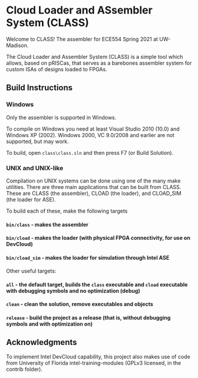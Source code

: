 # Cloud Loader and ASsembler System (CLASS)
Welcome to CLASS! The assembler for ECE554 Spring 2021 at UW-Madison.

The Cloud Loader and Assembler System (CLASS) is a simple tool which allows, based on pRISCas,
that serves as a barebones assembler system for custom ISAs of designs loaded to FPGAs.

## Build Instructions
### Windows
Only the assembler is supported in Windows.

To compile on Windows you need at least Visual Studio 2010 (10.0) and Windows XP (2002).
Windows 2000, VC 9.0/2008 and earlier are not supported, but may work.

To build, open `class\class.sln` and then press F7 (or Build Solution).

### UNIX and UNIX-like
Compilation on UNIX systems can be done using one of the many make utilities. There are three main applications that can be built from CLASS. These are CLASS (the assembler),
CLOAD (the loader), and CLOAD\_SIM (the loader for ASE).

To build each of these, make the following targets

#### `bin/class` - makes the assembler
#### `bin/cload` - makes the loader (with physical FPGA connectivity, for use on DevCloud)
#### `bin/cload_sim` - makes  the loader for simulation through Intel ASE

#### 
Other useful targets:
#### `all` - the default target, builds the `class` executable and `cload` executable with debugging symbols and no optimization (debug)
#### `clean` - clean the solution, remove executables and objects
#### `release` - build the project as a release (that is, without debugging symbols and with optimization on)

## Acknowledgments
To implement Intel DevCloud capability, this project also makes use of code from University of Florida intel-training-modules (GPLv3 licensed, in the contrib folder).
